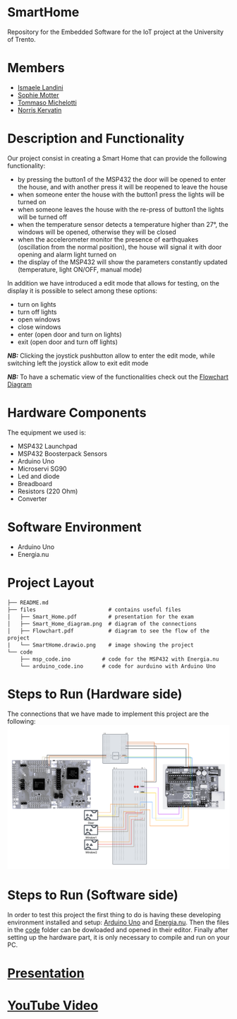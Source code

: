 # SmartHome
Repository for the Embedded Software for the IoT project at the University of Trento.

# Members
- [Ismaele Landini](https://github.com/Ismaele-landini)
- [Sophie Motter](https://github.com/sophiee03)
- [Tommaso Michelotti](https://github.com/Tommo-Tom)
- [Norris Kervatin](https://github.com/kerva17)

# Description and Functionality
Our project consist in creating a Smart Home that can provide the following functionality:
- by pressing the button1 of the MSP432 the door will be opened to enter the house, and with another press it will be reopened to leave the house
- when someone enter the house with the button1 press the lights will be turned on
- when someone leaves the house with the re-press of button1 the lights will be turned off
- when the temperature sensor detects a temperature higher than 27°, the windows will be opened, otherwise they will be closed
- when the accelerometer monitor the presence of earthquakes (oscillation from the normal position), the house will signal it with door opening and alarm light turned on
- the display of the MSP432 will show the parameters constantly updated (temperature, light ON/OFF, manual mode)

In addition we have introduced a edit mode that allows for testing, on the display it is possible to select among these options:
- turn on lights
- turn off lights
- open windows
- close windows
- enter (open door and turn on lights)
- exit (open door and turn off lights)

***NB:*** Clicking the joystick pushbutton allow to enter the edit mode, while switching left the joystick allow to exit edit mode 

***NB:*** To have a schematic view of the functionalities check out the [Flowchart Diagram](https://github.com/sophiee03/SmartHome/blob/main/files/Flowchart.pdf)

# Hardware Components
The equipment we used is:
- MSP432 Launchpad
- MSP432 Boosterpack Sensors
- Arduino Uno
- Microservi SG90
- Led and diode
- Breadboard
- Resistors (220 Ohm)
- Converter

# Software Environment
- Arduino Uno
- Energia.nu

# Project Layout
```plaintext
├── README.md
├── files                       # contains useful files
│   ├── Smart_Home.pdf          # presentation for the exam
│   ├── Smart_Home_diagram.png  # diagram of the connections
│   ├── Flowchart.pdf           # diagram to see the flow of the project
|   └── SmartHome.drawio.png    # image showing the project
└── code
    ├── msp_code.ino          # code for the MSP432 with Energia.nu
    └── arduino_code.ino      # code for aurduino with Arduino Uno 
```
# Steps to Run (Hardware side)
The connections that we have made to implement this project are the following:
![Schema collegamenti](files/Smart_Home_diagram.png)

# Steps to Run (Software side)
In order to test this project the first thing to do is having these developing environment installed and setup: [Arduino Uno](https://www.arduino.cc/en/software/) and [Energia.nu](https://energia.nu/download/).
Then the files in the [code](https://github.com/sophiee03/SmartHome/tree/main/code) folder can be dowloaded and opened in their editor.
Finally after setting up the hardware part, it is only necessary to compile and run on your PC.

# [Presentation]()

# [YouTube Video]()


